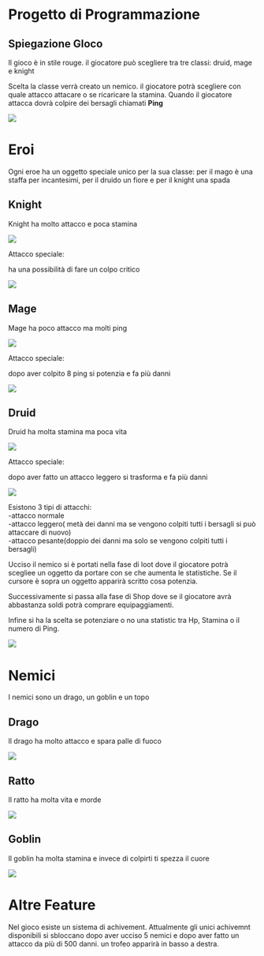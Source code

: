 # Progetto di Programmazione

## Spiegazione GIoco

Il gioco è in stile rouge. il giocatore può scegliere tra tre classi: druid, mage e knight

Scelta la classe verrà creato un nemico. il giocatore potrà scegliere con quale attacco attacare o se ricaricare la stamina. Quando il giocatore attacca dovrà colpire dei bersagli chiamati **Ping**

<picture>
<img src="images/menu.gif">
</picture>

# Eroi

Ogni eroe ha un oggetto speciale unico per la sua classe: per il mago è una staffa per incantesimi, per il druido un fiore e per il knight una spada

## Knight
Knight ha molto attacco e poca stamina


<picture>
<img src="images/knight.gif">
</picture>


Attacco speciale:

ha una possibilità di fare un colpo critico


<picture>
<img src="images/crit.gif">
</picture>


## Mage

Mage ha poco attacco ma molti ping


<picture>
<img src="images/mage.gif">
</picture>


Attacco speciale:

dopo aver colpito 8 ping si potenzia e fa più danni


<picture>
<img src="images/special mage.gif">
</picture>


## Druid

Druid ha molta stamina ma poca vita


<picture>
<img src="images/druid.gif">
</picture>


Attacco speciale:

dopo aver fatto un attacco leggero si trasforma e fa più danni


<picture>
<img src="images/special druid.gif">
</picture>


Esistono 3 tipi di attacchi:  
-attacco normale  
-attacco leggero( metà dei danni ma se vengono colpiti tutti i bersagli si può attaccare di nuovo)  
-attacco pesante(doppio dei danni ma solo se vengono colpiti tutti i bersagli)

Ucciso il nemico si è portati nella fase di loot dove il giocatore potrà scegliee un oggetto da portare con se che aumenta le statistiche. Se il cursore è sopra un oggetto apparirà scritto cosa potenzia.

Successivamente si passa alla fase di Shop dove se il giocatore avrà abbastanza soldi potrà comprare equipaggiamenti.

Infine si ha la scelta se potenziare o no una statistic tra Hp, Stamina o il numero di Ping.


<picture>
<img src="images/loot.gif">
</picture>


# Nemici
I nemici sono un drago, un goblin e un topo

## Drago

Il drago ha molto attacco e spara palle di fuoco


<picture>
<img src="images/drago.gif">
</picture>


## Ratto

Il ratto ha molta vita e morde


<picture>
<img src="images/rat.gif">
</picture>


## Goblin

Il goblin ha molta stamina e invece di colpirti ti spezza il cuore


<picture>
<img src="images/goblin.gif">
</picture>


# Altre Feature

Nel gioco esiste un sistema di achivement. Attualmente gli unici achivemnt disponibili si sbloccano dopo aver ucciso 5 nemici e dopo aver fatto un attacco da più di 500 danni. un trofeo apparirà in basso a destra.

